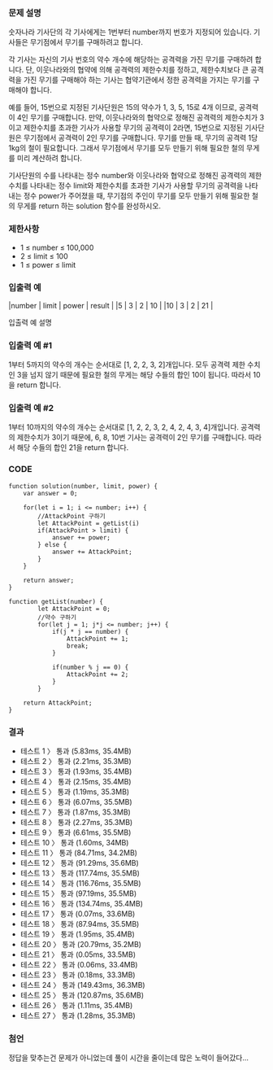 ### 문제 설명
숫자나라 기사단의 각 기사에게는 1번부터 number까지 번호가 지정되어 있습니다. 기사들은 무기점에서 무기를 구매하려고 합니다.

각 기사는 자신의 기사 번호의 약수 개수에 해당하는 공격력을 가진 무기를 구매하려 합니다. 단, 이웃나라와의 협약에 의해 공격력의 제한수치를 정하고, 제한수치보다 큰 공격력을 가진 무기를 구매해야 하는 기사는 협약기관에서 정한 공격력을 가지는 무기를 구매해야 합니다.

예를 들어, 15번으로 지정된 기사단원은 15의 약수가 1, 3, 5, 15로 4개 이므로, 공격력이 4인 무기를 구매합니다. 만약, 이웃나라와의 협약으로 정해진 공격력의 제한수치가 3이고 제한수치를 초과한 기사가 사용할 무기의 공격력이 2라면, 15번으로 지정된 기사단원은 무기점에서 공격력이 2인 무기를 구매합니다. 무기를 만들 때, 무기의 공격력 1당 1kg의 철이 필요합니다. 그래서 무기점에서 무기를 모두 만들기 위해 필요한 철의 무게를 미리 계산하려 합니다.

기사단원의 수를 나타내는 정수 number와 이웃나라와 협약으로 정해진 공격력의 제한수치를 나타내는 정수 limit와 제한수치를 초과한 기사가 사용할 무기의 공격력을 나타내는 정수 power가 주어졌을 때, 무기점의 주인이 무기를 모두 만들기 위해 필요한 철의 무게를 return 하는 solution 함수를 완성하시오.

### 제한사항
- 1 ≤ number ≤ 100,000
- 2 ≤ limit ≤ 100
- 1 ≤ power ≤ limit
 
### 입출력 예
|number	| limit |	power	| result |
|5 | 3 | 2 | 10 |
|10 | 3	| 2 | 21 |

입출력 예 설명

### 입출력 예 #1
1부터 5까지의 약수의 개수는 순서대로 [1, 2, 2, 3, 2]개입니다. 모두 공격력 제한 수치인 3을 넘지 않기 때문에 필요한 철의 무게는 해당 수들의 합인 10이 됩니다. 따라서 10을 return 합니다.

### 입출력 예 #2
1부터 10까지의 약수의 개수는 순서대로 [1, 2, 2, 3, 2, 4, 2, 4, 3, 4]개입니다. 공격력의 제한수치가 3이기 때문에, 6, 8, 10번 기사는 공격력이 2인 무기를 구매합니다. 따라서 해당 수들의 합인 21을 return 합니다.


### CODE
~~~
function solution(number, limit, power) {
    var answer = 0;
    
    for(let i = 1; i <= number; i++) {
        //AttackPoint 구하기
        let AttackPoint = getList(i) 
        if(AttackPoint > limit) {
            answer += power;
        } else {
            answer += AttackPoint;
        }
    }
    
    return answer;
}

function getList(number) {
        let AttackPoint = 0;
        //약수 구하기
        for(let j = 1; j*j <= number; j++) {   
            if(j * j == number) {
                AttackPoint += 1;
                break;
            }
            
            if(number % j == 0) {
                AttackPoint += 2;
            }
        }
    
    return AttackPoint;
}
~~~

### 결과
- 테스트 1 〉	통과 (5.83ms, 35.4MB)
- 테스트 2 〉	통과 (2.21ms, 35.3MB)
- 테스트 3 〉	통과 (1.93ms, 35.4MB)
- 테스트 4 〉	통과 (2.15ms, 35.4MB)
- 테스트 5 〉	통과 (1.19ms, 35.3MB)
- 테스트 6 〉	통과 (6.07ms, 35.5MB)
- 테스트 7 〉	통과 (1.87ms, 35.3MB)
- 테스트 8 〉	통과 (2.27ms, 35.3MB)
- 테스트 9 〉	통과 (6.61ms, 35.5MB)
- 테스트 10 〉	통과 (1.60ms, 34MB)
- 테스트 11 〉	통과 (84.71ms, 34.2MB)
- 테스트 12 〉	통과 (91.29ms, 35.6MB)
- 테스트 13 〉	통과 (117.74ms, 35.5MB)
- 테스트 14 〉	통과 (116.76ms, 35.5MB)
- 테스트 15 〉	통과 (97.19ms, 35.5MB)
- 테스트 16 〉	통과 (134.74ms, 35.4MB)
- 테스트 17 〉	통과 (0.07ms, 33.6MB)
- 테스트 18 〉	통과 (87.94ms, 35.5MB)
- 테스트 19 〉	통과 (1.95ms, 35.4MB)
- 테스트 20 〉	통과 (20.79ms, 35.2MB)
- 테스트 21 〉	통과 (0.05ms, 33.5MB)
- 테스트 22 〉	통과 (0.06ms, 33.4MB)
- 테스트 23 〉	통과 (0.18ms, 33.3MB)
- 테스트 24 〉	통과 (149.43ms, 36.3MB)
- 테스트 25 〉	통과 (120.87ms, 35.6MB)
- 테스트 26 〉	통과 (1.11ms, 35.4MB)
- 테스트 27 〉	통과 (1.28ms, 35.3MB)

### 첨언
정답을 맞추는건 문제가 아니었는데 풀이 시간을 줄이는데 많은 노력이 들어갔다... 
